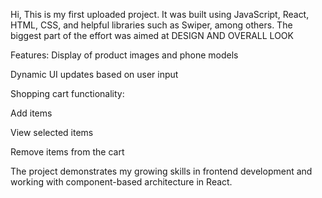 Hi,
This is my first uploaded project. It was built using JavaScript, React, HTML, CSS, and helpful libraries such as Swiper, among others.
The biggest part of the effort was aimed at DESIGN AND OVERALL LOOK

Features:
Display of product images and phone models

Dynamic UI updates based on user input

Shopping cart functionality:

Add items

View selected items

Remove items from the cart

The project demonstrates my growing skills in frontend development and working with component-based architecture in React.
